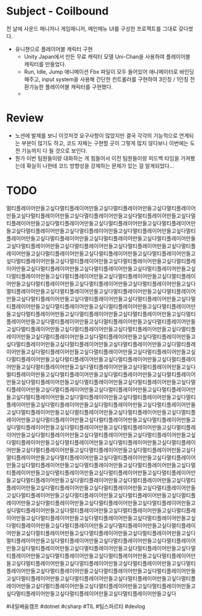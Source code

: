 # Subject - Coilbound
전 날에 사운드 매니저나 게임매니저, 메인메뉴 UI를 구성한 프로젝트를 그대로 갖다썼다.

* 유니챈으로 플레이어블 캐릭터 구현
	* Unity Japan에서 만든 무료 캐릭터 모델 Uni-Chan을 사용하여 플레이어블 캐릭터를 만들었다.
	* Run, Idle, Jump 애니메이션 Fbx 파일이 모두 들어있어 애니메이터로 바인딩해주고, input system을 사용해 간단한 컨트롤러를 구현하여 3인칭 / 1인칭 전환가능한 플레이어블 캐릭터를 구현했다.
	*
	
	
# Review
* 노션에 발제를 보니 이것저것 요구사항이 많았지만 결국 각각의 기능적으로 연계되는 부분이 많기도 하고, 코드 자체는 구현할 곳이 그렇게 많지 않다보니 이번에는 도전 기능까지 다 될 것으로 보인다.
* 뭔가 이번 팀원들이랑 대화하는 게 힘들어서 이전 팀원들이랑 피드백 타임을 가져봤는데 확실히 나한테 코드 방향성을 강제하는 문제가 있는 걸 알게되었다...

# TODO
멀티플레이어만들고싶다멀티플레이어만들고싶다멀티플레이어만들고싶다멀티플레이어만들고싶다멀티플레이어만들고싶다멀티플레이어만들고싶다멀티플레이어만들고싶다멀티플레이어만들고싶다멀티플레이어만들고싶다멀티플레이어만들고싶다멀티플레이어만들고싶다멀티플레이어만들고싶다멀티플레이어만들고싶다멀티플레이어만들고싶다멀티플레이어만들고싶다멀티플레이어만들고싶다멀티플레이어만들고싶다멀티플레이어만들고싶다멀티플레이어만들고싶다멀티플레이어만들고싶다멀티플레이어만들고싶다멀티플레이어만들고싶다멀티플레이어만들고싶다멀티플레이어만들고싶다멀티플레이어만들고싶다멀티플레이어만들고싶다멀티플레이어만들고싶다멀티플레이어만들고싶다멀티플레이어만들고싶다멀티플레이어만들고싶다멀티플레이어만들고싶다멀티플레이어만들고싶다멀티플레이어만들고싶다멀티플레이어만들고싶다멀티플레이어만들고싶다멀티플레이어만들고싶다멀티플레이어만들고싶다멀티플레이어만들고싶다멀티플레이어만들고싶다멀티플레이어만들고싶다멀티플레이어만들고싶다멀티플레이어만들고싶다멀티플레이어만들고싶다멀티플레이어만들고싶다멀티플레이어만들고싶다멀티플레이어만들고싶다멀티플레이어만들고싶다멀티플레이어만들고싶다멀티플레이어만들고싶다멀티플레이어만들고싶다멀티플레이어만들고싶다멀티플레이어만들고싶다멀티플레이어만들고싶다멀티플레이어만들고싶다멀티플레이어만들고싶다멀티플레이어만들고싶다멀티플레이어만들고싶다멀티플레이어만들고싶다멀티플레이어만들고싶다멀티플레이어만들고싶다멀티플레이어만들고싶다멀티플레이어만들고싶다멀티플레이어만들고싶다멀티플레이어만들고싶다멀티플레이어만들고싶다멀티플레이어만들고싶다멀티플레이어만들고싶다멀티플레이어만들고싶다멀티플레이어만들고싶다멀티플레이어만들고싶다멀티플레이어만들고싶다멀티플레이어만들고싶다멀티플레이어만들고싶다멀티플레이어만들고싶다멀티플레이어만들고싶다멀티플레이어만들고싶다멀티플레이어만들고싶다멀티플레이어만들고싶다멀티플레이어만들고싶다멀티플레이어만들고싶다멀티플레이어만들고싶다멀티플레이어만들고싶다멀티플레이어만들고싶다멀티플레이어만들고싶다멀티플레이어만들고싶다멀티플레이어만들고싶다멀티플레이어만들고싶다멀티플레이어만들고싶다멀티플레이어만들고싶다멀티플레이어만들고싶다멀티플레이어만들고싶다멀티플레이어만들고싶다멀티플레이어만들고싶다멀티플레이어만들고싶다멀티플레이어만들고싶다멀티플레이어만들고싶다멀티플레이어만들고싶다멀티플레이어만들고싶다멀티플레이어만들고싶다멀티플레이어만들고싶다멀티플레이어만들고싶다멀티플레이어만들고싶다멀티플레이어만들고싶다멀티플레이어만들고싶다멀티플레이어만들고싶다멀티플레이어만들고싶다멀티플레이어만들고싶다멀티플레이어만들고싶다멀티플레이어만들고싶다멀티플레이어만들고싶다멀티플레이어만들고싶다멀티플레이어만들고싶다멀티플레이어만들고싶다멀티플레이어만들고싶다멀티플레이어만들고싶다멀티플레이어만들고싶다멀티플레이어만들고싶다멀티플레이어만들고싶다멀티플레이어만들고싶다멀티플레이어만들고싶다멀티플레이어만들고싶다멀티플레이어만들고싶다멀티플레이어만들고싶다멀티플레이어만들고싶다멀티플레이어만들고싶다멀티플레이어만들고싶다멀티플레이어만들고싶다멀티플레이어만들고싶다멀티플레이어만들고싶다멀티플레이어만들고싶다멀티플레이어만들고싶다멀티플레이어만들고싶다멀티플레이어만들고싶다멀티플레이어만들고싶다멀티플레이어만들고싶다멀티플레이어만들고싶다멀티플레이어만들고싶다멀티플레이어만들고싶다멀티플레이어만들고싶다멀티플레이어만들고싶다멀티플레이어만들고싶다멀티플레이어만들고싶다멀티플레이어만들고싶다멀티플레이어만들고싶다멀티플레이어만들고싶다멀티플레이어만들고싶다멀티플레이어만들고싶다멀티플레이어만들고싶다멀티플레이어만들고싶다멀티플레이어만들고싶다멀티플레이어만들고싶다멀티플레이어만들고싶다멀티플레이어만들고싶다멀티플레이어만들고싶다멀티플레이어만들고싶다멀티플레이어만들고싶다멀티플레이어만들고싶다멀티플레이어만들고싶다멀티플레이어만들고싶다멀티플레이어만들고싶다멀티플레이어만들고싶다멀티플레이어만들고싶다멀티플레이어만들고싶다멀티플레이어만들고싶다멀티플레이어만들고싶다멀티플레이어만들고싶다멀티플레이어만들고싶다멀티플레이어만들고싶다멀티플레이어만들고싶다멀티플레이어만들고싶다멀티플레이어만들고싶다멀티플레이어만들고싶다멀티플레이어만들고싶다멀티플레이어만들고싶다멀티플레이어만들고싶다멀티플레이어만들고싶다멀티플레이어만들고싶다멀티플레이어만들고싶다멀티플레이어만들고싶다멀티플레이어만들고싶다멀티플레이어만들고싶다멀티플레이어만들고싶다멀티플레이어만들고싶다멀티플레이어만들고싶다

#내일배움캠프 #dotnet #csharp #TIL #팀스파르타 #devlog